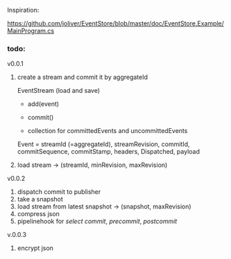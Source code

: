 Inspiration:

https://github.com/joliver/EventStore/blob/master/doc/EventStore.Example/MainProgram.cs

### todo:

v0.0.1

1. create a stream and commit it by aggregateId

    EventStream (load and save)

    - add(event)
    - commit()
    
    - collection for committedEvents and uncommittedEvents
    
    Event = streamId (=aggregateId), streamRevision, commitId, commitSequence, commitStamp, headers, Dispatched, payload

1. load stream -> (streamId, minRevision, maxRevision)


v0.0.2

1. dispatch commit to publisher
1. take a snapshot
1. load stream from latest snapshot -> (snapshot, maxRevision)
1. compress json
1. pipelinehook for _select commit_, _precommit_, _postcommit_


v.0.0.3

1. encrypt json


